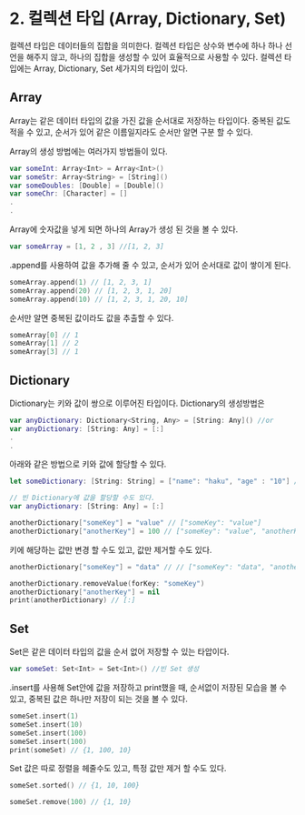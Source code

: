 # 2. 컬렉션 타입 (Array, Dictionary, Set)

컬렉션 타입은 데이터들의 집합을 의미한다.
컬렉션 타입은 상수와 변수에 하나 하나 선언을 해주지 않고, 하나의 집합을 생성할 수 있어 효율적으로 사용할 수 있다.
컬렉션 타입에는 Array, Dictionary, Set 세가지의 타입이 있다.

## Array
Array는 같은 데이터 타입의 값을 가진 값을 순서대로 저장하는 타입이다.
중복된 값도 적을 수 있고, 순서가 있어 같은 이름일지라도 순서만 알면 구분 할 수 있다.

Array의 생성 방법에는 여러가지 방법들이 있다.
```swift
var someInt: Array<Int> = Array<Int>()
var someStr: Array<String> = [String]()
var someDoubles: [Double] = [Double]()
var someChr: [Character] = []
.
.
```

Array에 숫자값을 넣게 되면 하나의 Array가 생성 된 것을 볼 수 있다.
```swift
var someArray = [1, 2 , 3] //[1, 2, 3]
```

.append를 사용하여 값을 추가해 줄 수 있고, 순서가 있어 순서대로 값이 쌓이게 된다.
```swift
someArray.append(1) // [1, 2, 3, 1]
someArray.append(20) // [1, 2, 3, 1, 20]
someArray.append(10) // [1, 2, 3, 1, 20, 10]
```

순서만 알면 중복된 값이라도 값을 추출할 수 있다.
```swift
someArray[0] // 1
someArray[1] // 2
someArray[3] // 1
```

## Dictionary
Dictionary는 키와 값이 쌍으로 이루어진 타입이다.
Dictionary의 생성방법은
```swift
var anyDictionary: Dictionary<String, Any> = [String: Any]() //or
var anyDictionary: [String: Any] = [:]
.
.
```
아래와 같은 방법으로 키와 값에 할당할 수 있다.
```swift
let someDictionary: [String: String] = ["name": "haku", "age" : "10"] // ["name": "haku", "age": "10"]

// 빈 Dictionary에 값을 할당할 수도 있다.
var anyDictionary: [String: Any] = [:]

anotherDictionary["someKey"] = "value" // ["someKey": "value"]
anotherDictionary["anotherKey"] = 100 // ["someKey": "value", "anotherKey": 100]
```
키에 해당하는 값만 변경 할 수도 있고, 값만 제거할 수도 있다.
```swift
anotherDictionary["someKey"] = "data" // // ["someKey": "data", "anotherKey": 100]

anotherDictionary.removeValue(forKey: "someKey")
anotherDictionary["anotherKey"] = nil
print(anotherDictionary) // [:]
```

## Set
Set은 같은 데이터 타입의 값을 순서 없어 저장할 수 있는 타압이다.
```swift
var someSet: Set<Int> = Set<Int>() //빈 Set 생성
```
.insert를 사용해 Set안에 값을 저장하고 print했을 때, 
순서없이 저장된 모습을 볼 수 있고, 중복된 값은 하나만 저장이 되는 것을 볼 수 있다.
```swift
someSet.insert(1)
someSet.insert(10)
someSet.insert(100)
someSet.insert(100)
print(someSet) // {1, 100, 10}
```
Set 값은 따로 정렬을 헤줄수도 있고, 특정 값만 제거 할 수도 있다.
```swift
someSet.sorted() // {1, 10, 100}

someSet.remove(100) // {1, 10}
```

